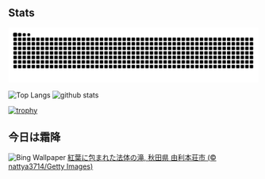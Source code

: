 ## Stats
<picture>
  <source media="(prefers-color-scheme: dark)" srcset="https://raw.githubusercontent.com/ba230t/ba230t/output/github-contribution-grid-snake-dark.svg">
  <source media="(prefers-color-scheme: light)" srcset="https://raw.githubusercontent.com/ba230t/ba230t/output/github-contribution-grid-snake.svg">
  <img alt="github contribution grid snake animation" src="https://raw.githubusercontent.com/ba230t/ba230t/output/github-contribution-grid-snake.svg">
</picture>

<p align="left">
  <img alt="Top Langs" height="150px" src="https://github-readme-stats.vercel.app/api/top-langs/?username=ba230t&layout=compact&theme=transparent" />
  <img alt="github stats" height="150px" src="https://github-readme-stats.vercel.app/api?username=ba230t&theme=transparent" />
</p>

[![trophy](https://github-profile-trophy.vercel.app/?username=ba230t&theme=transparent&column=7)](https://github.com/ryo-ma/github-profile-trophy)


<!-- Bing Wallpaper Start -->
## 今日は霜降
![Bing Wallpaper](https://www.bing.com/th?id=OHR.HottaiFalls2024_JA-JP5036595123_1920x1080.jpg&rf=LaDigue_1920x1080.jpg&pid=hp)
[紅葉に包まれた法体の滝, 秋田県 由利本荘市 (© nattya3714/Getty Images)](https://www.bing.com/search?q=%E7%A7%8B%E3%81%AE%E6%B3%95%E4%BD%93%E3%81%AE%E6%BB%9D&form=hpcapt&filters=HpDate%3a%2220241022_1500%22)
<!-- Bing Wallpaper End -->
